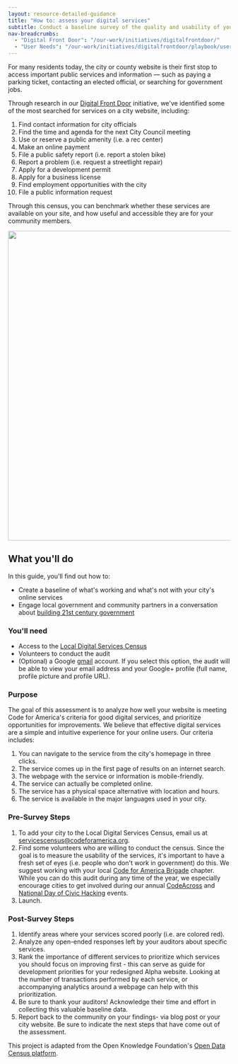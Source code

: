 ```yaml
---
layout: resource-detailed-guidance
title: "How to: assess your digital services"
subtitle: Conduct a baseline survey of the quality and usability of your online city services. 
nav-breadcrumbs:
  - "Digital Front Door": "/our-work/initiatives/digitalfrontdoor/"
  - "User Needs": "/our-work/initiatives/digitalfrontdoor/playbook/user-needs/"
---
```

For many residents today, the city or county website is their first stop to access important public services and information — such as paying a parking ticket, contacting an elected official, or searching for government jobs.

Through research in our [Digital Front Door](http://www.codeforamerica.org/our-work/initiatives/digitalfrontdoor/) initiative, we've identified some of the most searched for services on a city website, including: 

1. Find contact information for city officials
2. Find the time and agenda for the next City Council meeting
3. Use or reserve a public amenity (i.e. a rec center)
4. Make an online payment
5. File a public safety report (i.e. report a stolen bike)
6. Report a problem (i.e. request a streetlight repair)
7. Apply for a development permit
8. Apply for a business license
9. Find employment opportunities with the city
10. File a public information request

Through this census, you can benchmark whether these services are available on your site, and how useful and accessible they are for your community members. 

<img src="https://github.com/codeforamerica/codeforamerica.org/blob/dfd-week-2/media/images/initiatives/service%20assessment.gif" width="700px" />

## What you'll do
In this guide, you'll find out how to:

* Create a baseline of what's working and what's not with your city's online services
* Engage local government and community partners in a conversation about [building 21st century government](www.codeforamerica.org/governments/principles/)

### You'll need

* Access to the [Local Digital Services Census](https://service-census.herokuapp.com/)
* Volunteers to conduct the audit
* (Optional) a Google [gmail](https://mail.google.com/) account. If you select this option, the audit will be able to view your email address and your Google+ profile (full name, profile picture and profile URL). 

### Purpose
The goal of this assessment is to analyze how well your website is meeting Code for America's criteria for good digital services, and prioritize opportunities for improvements. We believe that effective digital services are a simple and intuitive experience for your online users. Our criteria includes:

1. You can navigate to the service from the city's homepage in three clicks. 
2. The service comes up in the first page of results on an internet search. 
3. The webpage with the service or information is mobile-friendly.  
4. The service can actually be completed online. 
5. The service has a physical space alternative with location and hours.  
6. The service is available in the major languages used in your city. 
 

### Pre-Survey Steps
1. To add your city to the Local Digital Services Census, email us at <servicescensus@codeforamerica.org>.
2. Find some volunteers who are willing to conduct the census. Since the goal is to measure the usability of the services, it's important to have a fresh set of eyes (i.e. people who don't work in government) do this. We suggest working with your local [Code for America Brigade](http://www.codeforamerica.org/brigade/) chapter. While you can do this audit during any time of the year, we especially encourage cities to get involved during our annual [CodeAcross](http://www.codeforamerica.org/events/codeacross-2015/) and [National Day of Civic Hacking](http://hackforchange.org/) events. 
4. Launch.


### Post-Survey Steps
1. Identify areas where your services scored poorly (i.e. are colored red).  
2. Analyze any open-ended responses left by your auditors about specific services. 
3. Rank the importance of different services to prioritize which services you should focus on improving first - this can serve as guide for development priorities for your redesigned Alpha website. Looking at the number of transactions performed by each service, or accompanying analytics around a webpage can help with this prioritization.
4. Be sure to thank your auditors! Acknowledge their time and effort in collecting this valuable baseline data. 
5. Report back to the community on your findings- via blog post or your city website. Be sure to indicate the next steps that have come out of the assessment. 


This project is adapted from the Open Knowledge Foundation's [Open Data Census platform](census.okfn.org).

